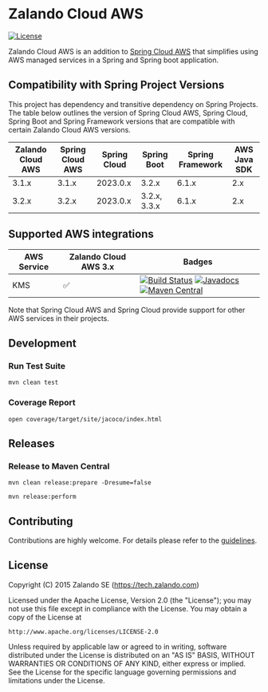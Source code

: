 # Zalando Cloud AWS

[![License](https://img.shields.io/badge/license-Apache_2.0-blue.svg)](https://raw.githubusercontent.com/zalando-incubator/aws-support-spring-boot-starter/master/LICENSE)

Zalando Cloud AWS is an addition to [Spring Cloud AWS](https://github.com/awspring/spring-cloud-aws) that simplifies using AWS managed services in a Spring and Spring boot application.

## Compatibility with Spring Project Versions

This project has dependency and transitive dependency on Spring Projects. The table below outlines the version of Spring Cloud AWS, Spring Cloud, Spring Boot and Spring Framework versions that are compatible with certain Zalando Cloud AWS versions.

| Zalando Cloud AWS | Spring Cloud AWS | Spring Cloud | Spring Boot  | Spring Framework | AWS Java SDK |
| ----------------- | ---------------- | ------------ | ------------ | ---------------- | ------------ |
| 3.1.x             | 3.1.x            | 2023.0.x     | 3.2.x        | 6.1.x            | 2.x          |
| 3.2.x             | 3.2.x            | 2023.0.x     | 3.2.x, 3.3.x | 6.1.x            | 2.x          |

## Supported AWS integrations

| AWS Service | Zalando Cloud AWS 3.x | Badges |
| ----------- | --------------------- | ------ |
| KMS         | ✅                    | [![Build Status](https://github.com/zalando/spring-cloud-config-aws-kms/actions/workflows/maven-build.yml/badge.svg?branch=master)](https://github.com/zalando/spring-cloud-config-aws-kms/actions/workflows/maven-build.yml) [![Javadocs](http://javadoc.io/badge/org.zalando.awspring.cloud/zalando-cloud-aws-kms.svg?color=blue)](http://javadoc.io/doc/org.zalando.awspring.cloud/zalando-cloud-aws-kms) [![Maven Central](https://img.shields.io/maven-central/v/org.zalando.awspring.cloud/zalando-cloud-aws-kms.svg)](https://maven-badges.herokuapp.com/maven-central/org.zalando.awspring.cloud/zalando-cloud-aws-kms) |

Note that Spring Cloud AWS and Spring Cloud provide support for other AWS services in their projects.


Development
-----------

### Run Test Suite

    mvn clean test
    
### Coverage Report

    open coverage/target/site/jacoco/index.html

Releases
--------

### Release to Maven Central

    mvn clean release:prepare -Dresume=false

    mvn release:perform

Contributing
------------

Contributions are highly welcome. For details please refer to the [guidelines](https://github.com/zalando/spring-cloud-config-aws-kms/tree/master/CONTRIBUTING.md).

License
-------

Copyright (C) 2015 Zalando SE (https://tech.zalando.com)

Licensed under the Apache License, Version 2.0 (the "License");
you may not use this file except in compliance with the License.
You may obtain a copy of the License at

    http://www.apache.org/licenses/LICENSE-2.0

Unless required by applicable law or agreed to in writing, software
distributed under the License is distributed on an "AS IS" BASIS,
WITHOUT WARRANTIES OR CONDITIONS OF ANY KIND, either express or implied.
See the License for the specific language governing permissions and
limitations under the License.

